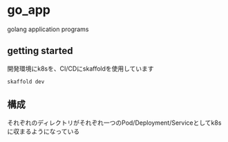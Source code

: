 # go_app

golang application programs

## getting started

開発環境にk8sを、CI/CDにskaffoldを使用しています

```
skaffold dev
```

## 構成

それぞれのディレクトリがそれぞれ一つのPod/Deployment/Serviceとしてk8sに収まるようになっている
